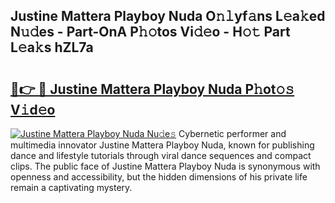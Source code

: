 ## Justine Mattera Playboy Nuda O𝚗𝚕yf𝚊ns L𝚎a𝚔ed N𝚞𝚍es - Part-OnA P𝚑𝚘tos Vi𝚍𝚎o - H𝚘𝚝 Part L𝚎a𝚔s hZL7a

# <h2><a href="http://kf0245.oniu.top/?m=Justine+Mattera+Playboy+Nuda">🔗👉 🔴 Justine Mattera Playboy Nuda P𝚑ot𝚘𝚜 V𝚒d𝚎o</a></h2>

[![Justine Mattera Playboy Nuda Nu𝚍e𝚜](https://i.imgur.com/0qMVB7G.gif)](http://kf0245.oniu.top/?m=Justine+Mattera+Playboy+Nuda)
Cybernetic performer and multimedia innovator Justine Mattera Playboy Nuda, known for publishing dance and lifestyle tutorials through viral dance sequences and compact clips. The public face of Justine Mattera Playboy Nuda is synonymous with openness and accessibility, but the hidden dimensions of his private life remain a captivating mystery.  
